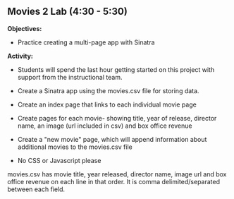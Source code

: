 ## Movies 2 Lab (4:30 - 5:30)

**Objectives:**

* Practice creating a multi-page app with Sinatra

**Activity:**

* Students will spend the last hour getting started on this project with support from the instructional team.

* Create a Sinatra app using the movies.csv file for storing data.
* Create an index page that links to each individual movie page
* Create pages for each movie- showing title, year of release, director name, an image (url included in csv) and box office revenue
* Create a "new movie" page, which will append information about additional movies to the movies.csv file
* No CSS or Javascript please

movies.csv has movie title, year released, director name, image url and box office revenue on each line in that order. It is comma delimited/separated between each field.